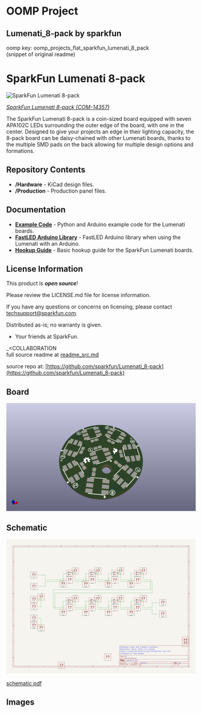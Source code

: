 # OOMP Project  
## Lumenati_8-pack  by sparkfun  
  
oomp key: oomp_projects_flat_sparkfun_lumenati_8_pack  
(snippet of original readme)  
  
SparkFun Lumenati 8-pack  
========================================  
  
![SparkFun Lumenati 8-pack](https://cdn.sparkfun.com//assets/parts/1/2/3/5/2/14357-01.jpg)  
  
[*SparkFun Lumenati 8-pack (COM-14357)*](https://www.sparkfun.com/products/14357)  
  
The SparkFun Lumenati 8-pack is a coin-sized board equipped with seven APA102C LEDs surrounding the outer edge of the board, with one in the center. Designed to give your projects an edge in their lighting capacity, the 8-pack board can be daisy-chained with other Lumenati boards, thanks to the multiple SMD pads on the back allowing for multiple design options and formations.   
  
Repository Contents  
-------------------  
  
* **/Hardware** - KiCad design files.  
* **/Production** - Production panel files.  
  
Documentation  
--------------  
* **[Example Code](https://github.com/sparkfun/SparkFun_Lumenati_Code)** - Python and Arduino example code for the Lumenati boards.  
* **[FastLED Arduino Library](https://github.com/FastLED/FastLED)** - FastLED Arduino library when using the Lumenati with an Arduino.  
* **[Hookup Guide](https://learn.sparkfun.com/tutorials/lumenati-hookup-guide)** - Basic hookup guide for the SparkFun Lumenati boards.  
  
License Information  
-------------------  
  
This product is _**open source**_!   
  
Please review the LICENSE.md file for license information.   
  
If you have any questions or concerns on licensing, please contact techsupport@sparkfun.com.  
  
Distributed as-is; no warranty is given.  
  
- Your friends at SparkFun.  
  
_<COLLABORATION   
  full source readme at [readme_src.md](readme_src.md)  
  
source repo at: [https://github.com/sparkfun/Lumenati_8-pack](https://github.com/sparkfun/Lumenati_8-pack)  
## Board  
  
[![working_3d.png](working_3d_600.png)](working_3d.png)  
## Schematic  
  
[![working_schematic.png](working_schematic_600.png)](working_schematic.png)  
  
[schematic pdf](working_schematic.pdf)  
## Images  
